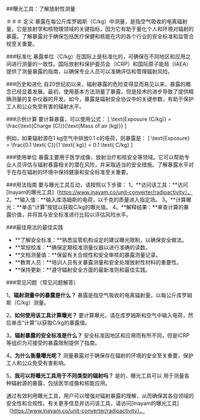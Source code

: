 ##曝光工具：了解放射性测量

＃＃＃ 定义
暴露在每公斤库罗姆斯（C/kg）中测量，是指空气吸收的电离辐射量。它是放射学和核物理领域的关键指标，因为它有助于量化个人和环境对辐射的暴露。了解暴露对于确保包括医疗保健和核能在内的各个行业的安全标准和监管合规至关重要。

###标准化
暴露单位（C/kg）在国际上是标准化的，可确保在不同地区和应用之间进行测量的一致性。国际放射科保护委员会（ICRP）和国际原子能局（IAEA）提供了测量暴露的指南，以确保专业人员可以准确评估和管理辐射风险。

###历史和进化
自20世纪初以来，辐射暴露的危险变得显而易见以来，暴露的概念已经显着发展。最初，使用基本方法测量了暴露，但是技术的进步导致了提供精确测量的复杂仪器的开发。如今，暴露是辐射安全协议中的关键参数，有助于保护工人和公众免受有害的辐射水平。

###示例计算
要计算暴露，可以使用公式：
\[ \text{Exposure (C/kg)} = \frac{\text{Charge (C)}}{\text{Mass of air (kg)}} \]

例如，如果辐射源在1 kg空气中排放0.1 c的电荷，则暴露是：
\[ \text{Exposure} = \frac{0.1 \text{ C}}{1 \text{ kg}} = 0.1 \text{ C/kg} \]

###使用单位
暴露主要用于医学成像，放射治疗和核安全等领域。它可以帮助专业人员评估与辐射暴露相关的潜在风险，并采取适当的安全措施。了解暴露水平对于在存在辐射的环境中保持健康和安全标准至关重要。

###用法指南
要与曝光工具互动，请按照以下步骤：
1。**访问该工具：**访问[Inayam的曝光工具]（https://www.inayam.co/unit-converter/radioactivity）。
2。**输入值：**输入库洛姆斯的电荷，以千克的质量进入指定场。
3。**计算曝光：**单击“计算”按钮以获取C/kg的曝光值。
4。**解释结果：**审查计算的暴露价值，并将其与安全标准进行比较以评估风险水平。

###最佳用法的最佳实践
-  **了解安全标准：**熟悉监管机构设定的建议曝光限制，以确保安全做法。
-  **常规校准：**确保定期校准测量仪器以进行准确的读数。
-  **文档测量值：**保留有关合规性和安全审核的暴露测量记录。
-  **教育人员：**培训人员有关暴露测量和安全处理放射性材料的重要性。
-  **保持更新：**遵守辐射安全方面的最新准则和最佳实践。

###常见问题（常见问题解答）

1。**辐射测量中的暴露是什么？**
暴露是指空气吸收的电离辐射量，以每公斤库罗姆斯（C/kg）测量。

2。**如何使用该工具计算曝光？**
要计算曝光，请在库罗姆斯和空气中输入电荷，然后单击“计算”以获取C/kg的暴露值。

3。**辐射暴露的安全标准是什么？**
安全标准因地区和应用而有所不同，但是ICRP等组织为可接受的暴露限制提供了指南。

4。**为什么衡量曝光呢？**
测量暴露对于确保存在辐射的环境的安全至关重要，保护工人和公众免受有害影响。

5。**我可以将曝光工具用于不同类型的辐射吗？**
是的，曝光工具可以 用于测量各种辐射源的暴露，包括医学成像和核能应用。

通过有效利用曝光工具，用户可以增强对辐射暴露的理解，从而确保其各自领域的安全性和合规性。有关更多信息并访问该工具，请访问[Inayam的曝光工具]（https://www.inayam.co/unit-converter/radioactivity）。